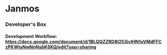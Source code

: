 # Janmos

### Developer's Box
#### Development Workflow: https://docs.google.com/document/d/1BLQQZZRD8I253ivIHN1oVMdFFCzPKWtsNwNnNsbK6KQ/edit?usp=sharing
